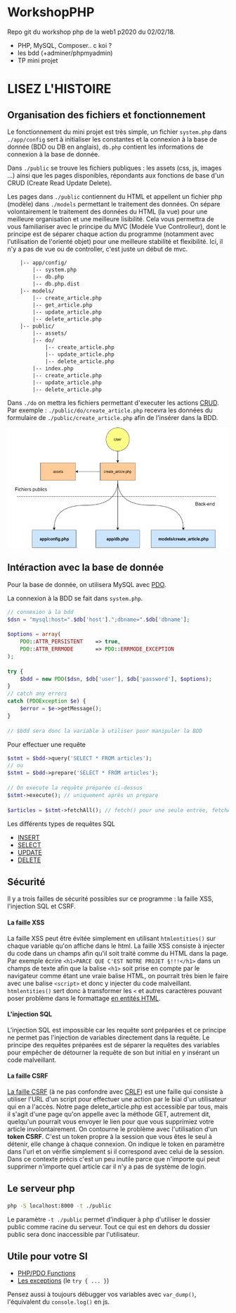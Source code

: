 # WorkshopPHP

Repo git du workshop php de la web1 p2020 du 02/02/18.

* PHP, MySQL, Composer.. c koi ?
* les bdd (+adminer/phpmyadmin)
* TP mini projet

# LISEZ L'HISTOIRE

## Organisation des fichiers et fonctionnement

Le fonctionnement du mini projet est très simple, un fichier `system.php` dans `./app/config` sert à initialiser les constantes et la connexion à la base de donnée (BDD ou DB en anglais), `db.php` contient les informations de connexion à la base de donnée.

Dans `./public` se trouve les fichiers publiques : les assets (css, js, images ...) ainsi que les pages disponibles, répondants aux fonctions de base d'un CRUD (Create Read Update Delete).

Les pages dans `./public` contiennent du HTML et appellent un fichier php (modèle) dans `./models` permettant le traitement des données. On sépare volontairement le traitement des données du HTML (la vue) pour une meilleure organisation et une meilleure lisibilité. Cela vous permettra de vous familiariser avec le principe du MVC (Modèle Vue Controlleur), dont le principe est de séparer chaque action du programme (notamment avec l'utilisation de l'orienté objet) pour une meilleure stabilité et flexibilité. Ici, il n'y a pas de vue ou de controller, c'est juste un début de mvc.

~~~
    |-- app/config/
        |-- system.php
        |-- db.php
        |-- db.php.dist
    |-- models/
        |-- create_article.php
        |-- get_article.php
        |-- update_article.php
        |-- delete_article.php
    |-- public/
        |-- assets/
        |-- do/
            |-- create_article.php
            |-- update_article.php
            |-- delete_article.php
        |-- index.php
        |-- create_article.php
        |-- update_article.php
        |-- delete_article.php
~~~

Dans `./do` on mettra les fichiers permettant d'executer les actions <a href="https://github.com/Bunkermaster/crud-webp2020-g1">CRUD</a>. Par exemple : `./public/do/create_article.php` recevra les données du formulaire de `./public/create_article.php` afin de l'insérer dans la BDD.

<p class="center"><img src="doc/architecture.png" alt=""></p>

## Intéraction avec la base de donnée
Pour la base de donnée, on utilisera MySQL avec <a href="http://php.net/manual/en/class.pdo.php">PDO</a>.

La connexion à la BDD se fait dans `system.php`.

~~~ php
// connexion à la bdd
$dsn = "mysql:host=".$db['host'].";dbname=".$db['dbname'];

$options = array(
    PDO::ATTR_PERSISTENT    => true,
    PDO::ATTR_ERRMODE       => PDO::ERRMODE_EXCEPTION
);

try {
    $bdd = new PDO($dsn, $db['user'], $db['password'], $options);
}
// catch any errors
catch (PDOException $e) {
    $error = $e->getMessage();
}

// $bdd sera donc la variable à utiliser pour manipuler la BDD
~~~

Pour effectuer une requête

~~~ php
$stmt = $bdd->query('SELECT * FROM articles');
// ou
$stmt = $bdd->prepare('SELECT * FROM articles');

// On execute la requête préparée ci-dessus
$stmt->execute(); // uniquement après un prepare

$articles = $stmt->fetchAll(); // fetch() pour une seule entrée, fetchAll() pour plusieurs entrées
~~~

Les différents types de requêtes SQL

* <a href="http://sql.sh/cours/insert-into">INSERT</a>
* <a href="http://sql.sh/cours/select">SELECT</a>
* <a href="http://sql.sh/cours/update">UPDATE</a>
* <a href="http://sql.sh/cours/delete">DELETE</a>

## Sécurité

Il y a trois failles de sécurité possibles sur ce programme : la faille XSS, l'injection SQL et CSRF.

#### La faille XSS
La faille XSS peut être évitée simplement en utilisant `htmlentities()` sur chaque variable qu'on affiche dans le html. La faille XSS consiste à injecter du code dans un champs afin qu'il soit traité comme du HTML dans la page. Par exemple écrire `<h1>PARCE QUE C'EST NOTRE PROJET §!!!</h1>` dans un champs de texte afin que la balise `<h1>` soit prise en compte par le navigateur comme étant une vraie balise HTML, on pourrait très bien le faire avec une balise `<script>` et donc y injecter du code malveillant. `htmlentities()` sert donc à transformer les `<` et autres caractères pouvant poser problème dans le formattage <a href="http://php.net/manual/fr/function.htmlentities.php">en entités HTML</a>.

#### L'injection SQL
L'injection SQL est impossible car les requête sont préparées et ce principe ne permet pas l'injection de variables directement dans la requête. Le principe des requêtes préparées est de séparer la requêtes des variables pour empêcher de détourner la requête de son but initial en y insérant un code malveillant.

#### La faille CSRF
<a href="https://openclassrooms.com/courses/protegez-vous-efficacement-contre-les-failles-web/la-csrf">La faille CSRF</a> (à ne pas confondre avec <a href="https://openclassrooms.com/courses/protegez-vous-efficacement-contre-les-failles-web/faille-crlf">CRLF</a>) est une faille qui consiste à utiliser l'URL d'un script pour effectuer une action par le biai d'un utilisateur qui en a l'accès. Notre page delete_article.php est accessible par tous, mais il s'agit d'une page qu'on appelle avec la méthode GET, autrement dit, quelqu'un pourrait vous envoyer le lien pour que vous supprimiez votre article involontairement. On contourne le problème avec l'utilisation d'un **token CSRF**. C'est un token propre à la session que vous êtes le seul à détenir, elle change à chaque connexion. On indique le token en paramètre dans l'url et on vérifie simplement si il correspond avec celui de la session. Dans ce contexte précis c'est un peu inutile parce que n'importe qui peut supprimer n'importe quel article car il n'y a pas de système de login.

## Le serveur php

~~~ bash
php -S localhost:8000 -t ./public
~~~

Le paramètre `-t ./public` permet d'indiquer à php d'utiliser le dossier public comme racine du serveur. Tout ce qui est en dehors du dossier public sera donc inaccessible par l'utilisateur.

## Utile pour votre SI
* <a href="https://codepen.io/terf/post/php-pdo-functions">PHP/PDO Functions</a>
* <a href="http://php.net/manual/fr/language.exceptions.php">Les exceptions</a> (le `try { ... }`)

Pensez aussi à toujours débugger vos variables avec `var_dump()`, l'équivalent du `console.log()` en js.
